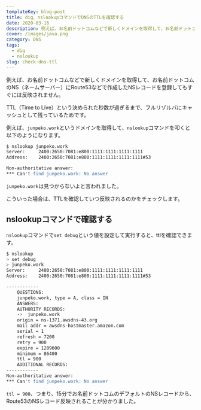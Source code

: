 ```yaml
---
templateKey: blog-post
title: dig、nslookupコマンドでDNSのTTLを確認する
date: 2020-03-16
description: 例えば、お名前ドットコムなどで新しくドメインを取得して、お名前ドットコムのNS（ネームサーバー）にRoute53などで作成したNSレコードを登録してもすぐには反映されません。
cover: /images/java.png
category: DNS
tags: 
  - dig
  - nslookup
slug: check-dns-ttl
---
```



例えば、お名前ドットコムなどで新しくドメインを取得して、お名前ドットコムのNS（ネームサーバー）にRoute53などで作成したNSレコードを登録してもすぐには反映されません。

TTL（Time to Live）という決められた秒数が過ぎるまで、フルリゾルバにキャッシュとして残っているためです。

例えば、`junpeko.work`というドメインを取得して、`nslookup`コマンドを叩くと以下のようになります。

```bash
$ nslookup junpeko.work
Server:		2400:2650:7081:e800:1111:1111:1111:1111
Address:	2400:2650:7081:e800:1111:1111:1111:1111#53

Non-authoritative answer:
*** Can't find junpeko.work: No answer
```
`junpeko.work`は見つからないよと言われました。

こういった場合は、TTLを確認していつ反映されるのかをチェックします。

## nslookupコマンドで確認する

`nslookup`コマンドで`set debug`という値を設定して実行すると、ttlを確認できます。

```bash
$ nslookup
> set debug
> junpeko.work
Server:		2400:2650:7081:e800:1111:1111:1111:1111
Address:	2400:2650:7081:e800:1111:1111:1111:1111#53

------------
    QUESTIONS:
	junpeko.work, type = A, class = IN
    ANSWERS:
    AUTHORITY RECORDS:
    ->  junpeko.work
	origin = ns-1371.awsdns-43.org
	mail addr = awsdns-hostmaster.amazon.com
	serial = 1
	refresh = 7200
	retry = 900
	expire = 1209600
	minimum = 86400
	ttl = 900
    ADDITIONAL RECORDS:
------------
Non-authoritative answer:
*** Can't find junpeko.work: No answer
```

`ttl = 900`、つまり、15分でお名前ドットコムのデフォルトのNSレコードから、Route53のNSレコード反映されることが分かりました。
